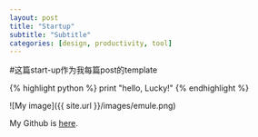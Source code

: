 ```yaml
---
layout: post
title: "Startup"
subtitle: "Subtitle"
categories: [design, productivity, tool]
---
```

#这篇start-up作为我每篇post的template

{% highlight python %}
print "hello, Lucky!"
{% endhighlight %}

![My image]({{ site.url }}/images/emule.png)

My Github is [here][mygithub].

[mygithub]: https://github.com/lucky521
